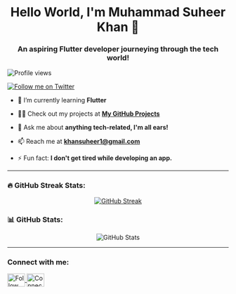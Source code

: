 <h1 align="center">Hello World, I'm Muhammad Suheer Khan 👋</h1>
<h3 align="center">An aspiring Flutter developer journeying through the tech world!</h3>

<p align="left"> 
  <img src="https://komarev.com/ghpvc/?username=suheerthedev&label=Profile%20views&color=0e75b6&style=flat" alt="Profile views" /> 
</p>

<p align="left"> 
  <a href="https://twitter.com/suheerthedev" target="blank">
    <img src="https://img.shields.io/twitter/follow/suheerthedev?logo=twitter&style=for-the-badge" alt="Follow me on Twitter" />
  </a> 
</p>

- 🌱 I’m currently learning **Flutter**

- 👨‍💻 Check out my projects at **[My GitHub Projects](https://github.com/suheerthedev/)**

- 💬 Ask me about **anything tech-related, I'm all ears!**

- 📫 Reach me at **khansuheer1@gmail.com**

- ⚡ Fun fact: **I don't get tired while developing an app.**

---

<h3 align="left">🔥 GitHub Streak Stats:</h3>
<p align="center">
<a href="https://git.io/streak-stats"><img src="https://streak-stats.demolab.com?user=suheerthedev&theme=dark&currStreakNum=3944EB&sideNums=3944EB&ring=3944EB&fire=3944EB&currStreakLabel=FFFFFF" alt="GitHub Streak" /></a>
</p>

<h3 align="left">📊 GitHub Stats:</h3>
<p align="center">
  <img src="https://github-readme-stats.vercel.app/api?username=suheerthedev&show_icons=true&theme=dark&hide_border=true" alt="GitHub Stats" />
</p>

---

<h3 align="left">Connect with me:</h3>
<p align="left">
<a href="https://twitter.com/suheerthedev" target="blank">
  <img align="center" src="https://raw.githubusercontent.com/rahuldkjain/github-profile-readme-generator/master/src/images/icons/Social/twitter.svg" alt="Follow me on Twitter" height="30" width="40" />
</a>
<a href="https://www.linkedin.com/in/suheer-khan/" target="blank">
  <img align="center" src="https://raw.githubusercontent.com/rahuldkjain/github-profile-readme-generator/master/src/images/icons/Social/linked-in-alt.svg" alt="Connect with me on Linkedin" height="30" width="40" />
</a>
</p>
